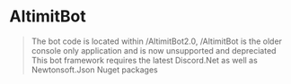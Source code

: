# AltimitBot
>The bot code is located within /AltimitBot2.0, /AltimitBot is the older console only application and is now unsupported and depreciated<br>
This bot framework requires the latest Discord.Net as well as Newtonsoft.Json Nuget packages
